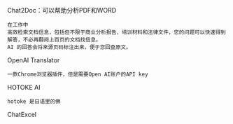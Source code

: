 Chat2Doc：可以帮助分析PDF和WORD

```
在工作中
高效检索文档信息，包括但不限于商业分析报告、培训材料和法律文件，您的问题可以快速得到解答，不必再翻阅上百页的文档找信息。
AI 的回答会将来源页码标注出来，便于您回查原文。
```

OpenAI Translator

```
一款Chrome浏览器插件，但是需要Open AI账户的API key
```

HOTOKE AI

```
hotoke 是日语里的佛
```

ChatExcel

```
```

